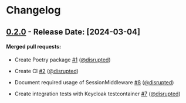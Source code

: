 # Changelog
## [0.2.0](https://github.com/bakdata/python-keycloak-oauth/releases/tag/0.2.0) - Release Date: [2024-03-04]

#### Merged pull requests:

- Create Poetry package [#1](https://github.com/bakdata/python-keycloak-oauth/pull/1) ([@disrupted](https://github.com/disrupted))

- Create CI [#2](https://github.com/bakdata/python-keycloak-oauth/pull/2) ([@disrupted](https://github.com/disrupted))

- Document required usage of SessionMiddleware [#8](https://github.com/bakdata/python-keycloak-oauth/pull/8) ([@disrupted](https://github.com/disrupted))

- Create integration tests with Keycloak testcontainer [#7](https://github.com/bakdata/python-keycloak-oauth/pull/7) ([@disrupted](https://github.com/disrupted))





